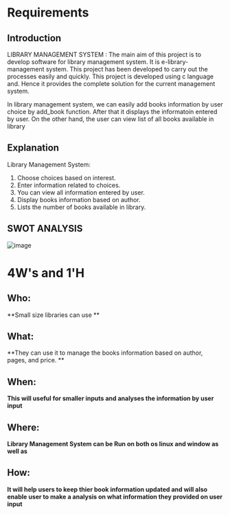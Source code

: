 # Requirements
## Introduction
LIBRARY MANAGEMENT SYSTEM : The main aim of this project is to develop software for library management system. It is e-library-management system. This project has been developed to carry out the processes easily and quickly. This project is developed using c language and. Hence it provides the complete solution for the current management system.

In library management system, we can easily add books information by user choice by add_book function. After that it displays the informatoin entered by user. On the other hand, the user can view list of all books available in library


## Explanation
Library Management System:
1. Choose choices based on interest.
2. Enter information related to choices.
3. You can view all information entered by user.
4. Display books information based on author.
5. Lists the number of books available in library.

## SWOT ANALYSIS
![image](https://user-images.githubusercontent.com/77241236/124744047-f5830100-df3b-11eb-9ec1-b8a0c44c20a7.png)


# 4W&#39;s and 1&#39;H

## Who:

**Small size libraries can use **

## What:

**They can use it to manage the books information based on author, pages, and price. **

## When:

**This will useful for smaller inputs and analyses the information by user input**

## Where:

**Library Management System can be Run on both os linux and window as well as**

## How:

**It will help users to keep thier book information updated and will also enable user to make a analysis on what information they provided on user input**
